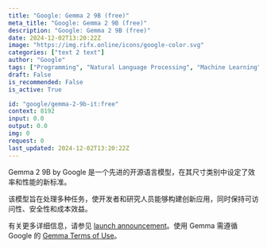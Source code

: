 ```yaml
---
title: "Google: Gemma 2 9B (free)"
meta_title: "Google: Gemma 2 9B (free)"
description: "Google: Gemma 2 9B (free)"
date: 2024-12-02T13:20:22Z
image: "https://img.rifx.online/icons/google-color.svg"
categories: ["text 2 text"]
author: "Google"
tags: ["Programming", "Natural Language Processing", "Machine Learning", "Technology", "Free"]
draft: False
is_recommended: False
is_active: True

id: "google/gemma-2-9b-it:free"
context: 8192
input: 0.0
output: 0.0
img: 0
request: 0
last_updated: 2024-12-02T13:20:22Z
---
```


Gemma 2 9B by Google 是一个先进的开源语言模型，在其尺寸类别中设定了效率和性能的新标准。

该模型旨在处理多种任务，使开发者和研究人员能够构建创新应用，同时保持可访问性、安全性和成本效益。

有关更多详细信息，请参见 [launch announcement](https://blog.google/technology/developers/google-gemma-2/)。使用 Gemma 需遵循 Google 的 [Gemma Terms of Use](https://ai.google.dev/gemma/terms)。

